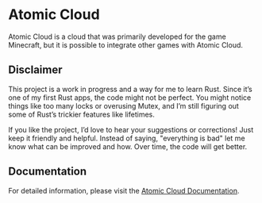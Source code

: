 # Atomic Cloud

Atomic Cloud is a cloud that was primarily developed for the game Minecraft, but it is possible to integrate other games with Atomic Cloud.

## Disclaimer

This project is a work in progress and a way for me to learn Rust. Since it’s one of my first Rust apps, the code might not be perfect. You might notice things like too many locks or overusing Mutex, and I’m still figuring out some of Rust’s trickier features like lifetimes.

If you like the project, I’d love to hear your suggestions or corrections! Just keep it friendly and helpful. Instead of saying, "everything is bad" let me know what can be improved and how. Over time, the code will get better.

## Documentation

For detailed information, please visit the [Atomic Cloud Documentation](https://httprafa.github.io/atomic-cloud/).

